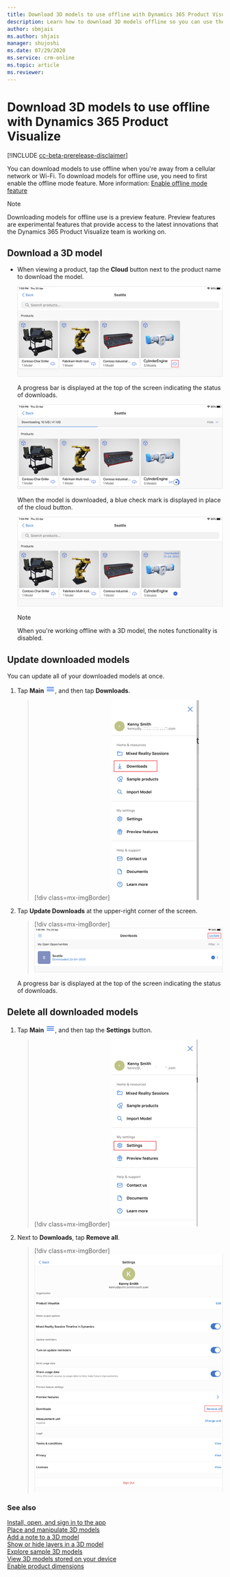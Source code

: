 ```yaml
---
title: Download 3D models to use offline with Dynamics 365 Product Visualize
description: Learn how to download 3D models offline so you can use them when you don't have access to a network.
author: sbmjais
ms.author: shjais
manager: shujoshi
ms.date: 07/29/2020
ms.service: crm-online
ms.topic: article
ms.reviewer:
---
```


# Download 3D models to use offline with Dynamics 365 Product Visualize

[!INCLUDE [cc-beta-prerelease-disclaimer](../includes/cc-beta-prerelease-disclaimer.md)]

You can download models to use offline when you're away from a cellular network or Wi-Fi. To download models for offline use, you need to first enable the offline mode feature. More information: [Enable offline mode feature](enable-preview-features.md)

> [!NOTE]
> Downloading models for offline use is a preview feature. Preview features are experimental features that provide access to the latest innovations that the Dynamics 365 Product Visualize team is working on.

## Download a 3D model

- When viewing a product, tap the **Cloud** button next to the product name to download the model.

   ![Cloud button](media/cloud-button.PNG "Cloud button")

   A progress bar is displayed at the top of the screen indicating the status of downloads.

   ![Model download in progress](media/model-download-progress.PNG "Model download in progress")

   When the model is downloaded, a blue check mark is displayed in place of the cloud button.

   ![Model downloaded button](media/model-downloaded.PNG "Model downloaded button")

   > [!NOTE]
   > When you're working offline with a 3D model, the notes functionality is disabled.

## Update downloaded models

You can update all of your downloaded models at once.

1. Tap **Main** ![Main menu](media/hamburger-icon.png "Main menu"), and then tap **Downloads**.

      > [!div class=mx-imgBorder]
      > ![Downloads options](media/downloads-option.png "Downloads options")

2. Tap **Update Downloads** at the upper-right corner of the screen.

      > [!div class=mx-imgBorder]
      > ![Update downloads button](media/update-downloads.png "Update downloads button")

      A progress bar is displayed at the top of the screen indicating the status of downloads.

## Delete all downloaded models

1. Tap **Main** ![Main menu](media/hamburger-icon.png "Main menu"), and then tap the **Settings** button.

      > [!div class=mx-imgBorder]
      > ![Settings button](media/edit-account-settings.png "Settings button")

2. Next to **Downloads**, tap **Remove all**.

      > [!div class=mx-imgBorder]
      > ![Remove all setting](media/remove-all-setting.png "Remove all setting")

### See also

[Install, open, and sign in to the app](sign-in.md)<br>
[Place and manipulate 3D models](manipulate-models.md)<br>
[Add a note to a 3D model](add-note.md)<br>
[Show or hide layers in a 3D model](layers.md)<br>
[Explore sample 3D models](explore-samples.md)<br>
[View 3D models stored on your device](browse-models.md)<br>
[Enable product dimensions](product-dimensions.md)
